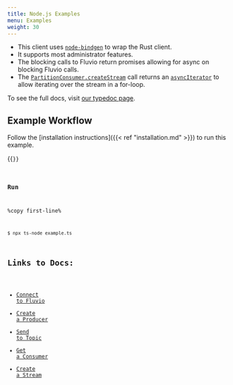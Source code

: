 ```yaml
---
title: Node.js Examples
menu: Examples
weight: 30
---
```


* This client uses [`node-bindgen`] to wrap the Rust client.
* It supports most administrator features.
* The blocking calls to Fluvio return promises allowing for async on blocking Fluvio calls.
* The [`PartitionConsumer.createStream`] call returns an [`asyncIterator`] to allow iterating over the stream in a for-loop.

To see the full docs, visit [our typedoc page].

[`node-bindgen`]: https://github.com/infinyon/node-bindgen
[our typedoc page]: https://infinyon.github.io/fluvio-client-node/
[`PartitionConsumer.createStream`]: https://infinyon.github.io/fluvio-client-node/classes/PartitionConsumer.html#createStream
[`asyncIterator`]: https://developer.mozilla.org/en-US/docs/Web/JavaScript/Reference/Statements/for-await...of


## Example Workflow

Follow the [installation instructions]({{< ref "installation.md" >}}) to run this example.

{{<code file="code-blocks/client-examples/node/example.ts" lang="typescript" copy=true >}}

### Run

%copy first-line%
```shell
$ npx ts-node example.ts
```

## Links to Docs:
- [Connect to Fluvio](https://infinyon.github.io/fluvio-client-node/interfaces/FluvioClient.html#connect)
- [Create a Producer](https://infinyon.github.io/fluvio-client-node/interfaces/FluvioClient.html#topicProducer)
- [Send to Topic](https://infinyon.github.io/fluvio-client-node/classes/TopicProducer.html#send)
- [Get a Consumer](https://infinyon.github.io/fluvio-client-node/interfaces/FluvioClient.html#partitionConsumer)
- [Create a Stream](https://infinyon.github.io/fluvio-client-node/classes/PartitionConsumer.html#createStream)